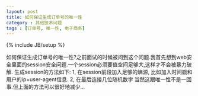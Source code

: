 ```yaml
---
layout: post
title: 如何保证生成订单号的唯一性
category : 其他技术问题
tags : [订单号, 唯一性, 电子商务]
---
```

{% include JB/setup %}

如何保证生成订单号的唯一性?之前面试的时候被问到这个问题.我首先想到web安全里面的session安全问题.一个session必须要值空间足够大,这样才不会被暴力破解.
生成session的方法如下:
1, 在session前段加入足够的熵源, 比如加入时间戳和用户的ip+user-agent信息.
2, 在最后连接几位随机数字
当然这跟唯一性不是一回事.但上面的方法可以很好地减少...
